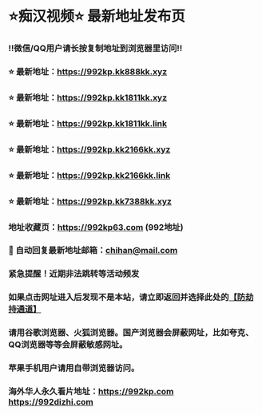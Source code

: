 # ⭐️痴汉视频⭐️ 最新地址发布页

### ‼️微信/QQ用户请长按复制地址到浏览器里访问‼️

### ⭐️ 最新地址：https://992kp.kk888kk.xyz

### ⭐️ 最新地址：https://992kp.kk1811kk.xyz

### ⭐️ 最新地址：https://992kp.kk1811kk.link

### ⭐️ 最新地址：https://992kp.kk2166kk.xyz

### ⭐️ 最新地址：https://992kp.kk2166kk.link

### ⭐️ 最新地址：https://992kp.kk7388kk.xyz



### 地址收藏页：https://992kp63.com (992地址)
### 📧 自动回复最新地址邮箱：chihan@mail.com
### 紧急提醒！近期非法跳转等活动频发
### 如果点击网址进入后发现不是本站，请立即返回并选择此处的[【防劫持通道】](https://23.224.130.222:7583)
### 请用谷歌浏览器、火狐浏览器。国产浏览器会屏蔽网址，比如夸克、QQ浏览器等等会屏蔽敏感网址。
### 苹果手机用户请用自带浏览器访问。
### 海外华人永久看片地址：https://992kp.com  https://992dizhi.com
